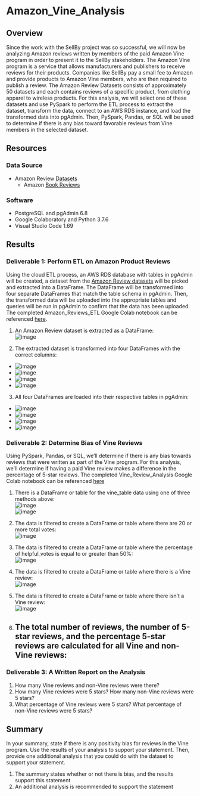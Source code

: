 # Amazon_Vine_Analysis

## Overview 
Since the work with the SellBy project was so successful, we will now be analyzing Amazon reviews written by members of the paid Amazon Vine program in order to present it to the SellBy stakeholders. The Amazon Vine program is a service that allows manufacturers and publishers to receive reviews for their products. Companies like SellBy pay a small fee to Amazon and provide products to Amazon Vine members, who are then required to publish a review. The Amazon Review Datasets consists of approximately 50 datasets and each contains reviews of a specific product, from clothing apparel to wireless products. For this analysis, we will select one of these datasets and use PySpark to perform the ETL process to extract the dataset, transform the data, connect to an AWS RDS instance, and load the transformed data into pgAdmin. Then, PySpark, Pandas, or SQL will be used to determine if there is any bias toward favorable reviews from Vine members in the selected dataset. 

## Resources
### Data Source 
-  Amazon Review [Datasets](https://s3.amazonaws.com/amazon-reviews-pds/tsv/index.txt)
    - Amazon [Book Reviews](https://s3.amazonaws.com/amazon-reviews-pds/tsv/amazon_reviews_us_Books_v1_02.tsv.gz)

### Software
- PostgreSQL and pgAdmin 6.8
- Google Colaboratory and Python 3.7.6
- Visual Studio Code 1.69

## Results
### Deliverable 1: Perform ETL on Amazon Product Reviews
Using the cloud ETL process, an AWS RDS database with tables in pgAdmin will be created, a dataset from the [Amazon Review datasets](https://s3.amazonaws.com/amazon-reviews-pds/tsv/index.txt) will be picked and extracted into a DataFrame. The DataFrame will be transformed into four separate DataFrames that match the table schema in pgAdmin. Then, the transformed data will be uploaded into the appropriate tables and queries will be run in pgAdmin to confirm that the data has been uploaded. The completed Amazon_Reviews_ETL Google Colab notebook can be referenced [here](https://github.com/lkachury/Amazon_Vine_Analysis/blob/main/Amazon_Reviews_ETL.ipynb).

1. An Amazon Review dataset is extracted as a DataFrame: <br /> ![image](https://user-images.githubusercontent.com/108038989/197368910-2cda65d4-d91d-466f-a3af-5759b7b98a65.png)

2. The extracted dataset is transformed into four DataFrames with the correct columns:
  - ![image](https://user-images.githubusercontent.com/108038989/197368941-64710340-7026-4639-8db2-524d1d42ab72.png)
  - ![image](https://user-images.githubusercontent.com/108038989/197368951-7f9e722b-8b4a-4740-b776-f9eb6031fe1a.png)
  - ![image](https://user-images.githubusercontent.com/108038989/197368960-03de0ff5-efdb-4d31-9a0f-12c72fbf4165.png)
  - ![image](https://user-images.githubusercontent.com/108038989/197368965-2e0d1521-73fd-4c34-8e35-5d8c497b5e97.png)

3. All four DataFrames are loaded into their respective tables in pgAdmin:
  - ![image](https://user-images.githubusercontent.com/108038989/197367003-4fd169b0-3a8b-4dbd-857c-4f8b211fbfa9.png)
  - ![image](https://user-images.githubusercontent.com/108038989/197367106-6a304499-a719-4f02-91d2-848a7dac8cbc.png)
  - ![image](https://user-images.githubusercontent.com/108038989/197367397-8010e696-4230-4b65-87d5-79c825f419be.png)
  - ![image](https://user-images.githubusercontent.com/108038989/197368811-b050063a-c02d-4e51-9877-b878a5333a58.png)

### Deliverable 2: Determine Bias of Vine Reviews
Using PySpark, Pandas, or SQL, we’ll determine if there is any bias towards reviews that were written as part of the Vine program. For this analysis, we'll determine if having a paid Vine review makes a difference in the percentage of 5-star reviews. The completed Vine_Review_Analysis Google Colab notebook can be referenced [here](https://github.com/lkachury/Amazon_Vine_Analysis/blob/main/Vine_Review_Analysis.ipynb)

1. There is a DataFrame or table for the vine_table data using one of three methods above:
<br /> ![image](https://user-images.githubusercontent.com/108038989/197371706-2e85bfe0-c470-4aae-b992-9a10758cfaaa.png)
<br /> ![image](https://user-images.githubusercontent.com/108038989/197371722-4618708a-947a-4b45-9a09-85a5fa44936e.png)

2. The data is filtered to create a DataFrame or table where there are 20 or more total votes:
<br /> ![image](https://user-images.githubusercontent.com/108038989/197371736-7f8f093c-1ae3-4a41-8cb1-d6a0de789355.png)

3. The data is filtered to create a DataFrame or table where the percentage of helpful_votes is equal to or greater than 50%:
<br /> ![image](https://user-images.githubusercontent.com/108038989/197371749-41ced94c-6333-4609-af59-77dbba2a9a66.png)

4. The data is filtered to create a DataFrame or table where there is a Vine review:
<br /> ![image](https://user-images.githubusercontent.com/108038989/197371999-8c797b00-a99d-4d0b-b8b3-985df1b71936.png)

5. The data is filtered to create a DataFrame or table where there isn’t a Vine review:
<br /> ![image](https://user-images.githubusercontent.com/108038989/197371819-2dca8afd-f023-4e6a-a0b1-46149241cc6c.png)

6. The total number of reviews, the number of 5-star reviews, and the percentage 5-star reviews are calculated for all Vine and non-Vine reviews:
    - 

### Deliverable 3: A Written Report on the Analysis

1. How many Vine reviews and non-Vine reviews were there?
2. How many Vine reviews were 5 stars? How many non-Vine reviews were 5 stars?
3. What percentage of Vine reviews were 5 stars? What percentage of non-Vine reviews were 5 stars?

## Summary 
In your summary, state if there is any positivity bias for reviews in the Vine program. Use the results of your analysis to support your statement. Then, provide one additional analysis that you could do with the dataset to support your statement.

1. The summary states whether or not there is bias, and the results support this statement 
2. An additional analysis is recommended to support the statement
